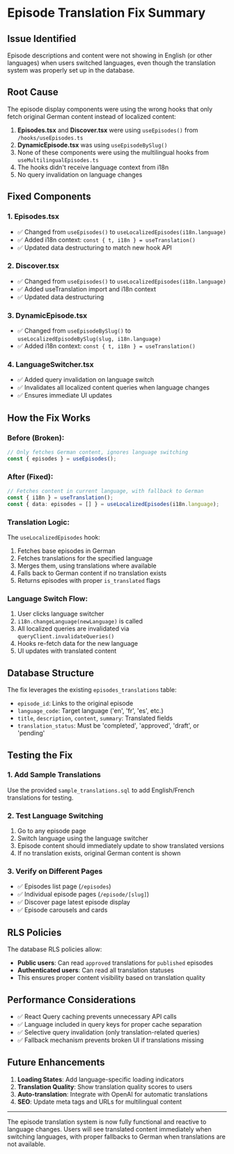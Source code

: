 # Episode Translation Fix Summary

## Issue Identified
Episode descriptions and content were not showing in English (or other languages) when users switched languages, even though the translation system was properly set up in the database.

## Root Cause
The episode display components were using the wrong hooks that only fetch original German content instead of localized content:

1. **Episodes.tsx** and **Discover.tsx** were using `useEpisodes()` from `/hooks/useEpisodes.ts`
2. **DynamicEpisode.tsx** was using `useEpisodeBySlug()` 
3. None of these components were using the multilingual hooks from `useMultilingualEpisodes.ts`
4. The hooks didn't receive language context from i18n
5. No query invalidation on language changes

## Fixed Components

### 1. Episodes.tsx
- ✅ Changed from `useEpisodes()` to `useLocalizedEpisodes(i18n.language)`
- ✅ Added i18n context: `const { t, i18n } = useTranslation()`
- ✅ Updated data destructuring to match new hook API

### 2. Discover.tsx  
- ✅ Changed from `useEpisodes()` to `useLocalizedEpisodes(i18n.language)`
- ✅ Added useTranslation import and i18n context
- ✅ Updated data destructuring

### 3. DynamicEpisode.tsx
- ✅ Changed from `useEpisodeBySlug()` to `useLocalizedEpisodeBySlug(slug, i18n.language)`
- ✅ Added i18n context: `const { t, i18n } = useTranslation()`

### 4. LanguageSwitcher.tsx
- ✅ Added query invalidation on language switch
- ✅ Invalidates all localized content queries when language changes
- ✅ Ensures immediate UI updates

## How the Fix Works

### Before (Broken):
```typescript
// Only fetches German content, ignores language switching
const { episodes } = useEpisodes();
```

### After (Fixed):
```typescript  
// Fetches content in current language, with fallback to German
const { i18n } = useTranslation();
const { data: episodes = [] } = useLocalizedEpisodes(i18n.language);
```

### Translation Logic:
The `useLocalizedEpisodes` hook:
1. Fetches base episodes in German
2. Fetches translations for the specified language
3. Merges them, using translations where available
4. Falls back to German content if no translation exists
5. Returns episodes with proper `is_translated` flags

### Language Switch Flow:
1. User clicks language switcher
2. `i18n.changeLanguage(newLanguage)` is called
3. All localized queries are invalidated via `queryClient.invalidateQueries()`
4. Hooks re-fetch data for the new language
5. UI updates with translated content

## Database Structure
The fix leverages the existing `episodes_translations` table:
- `episode_id`: Links to the original episode
- `language_code`: Target language ('en', 'fr', 'es', etc.)
- `title`, `description`, `content`, `summary`: Translated fields
- `translation_status`: Must be 'completed', 'approved', 'draft', or 'pending'

## Testing the Fix

### 1. Add Sample Translations
Use the provided `sample_translations.sql` to add English/French translations for testing.

### 2. Test Language Switching  
1. Go to any episode page
2. Switch language using the language switcher
3. Episode content should immediately update to show translated versions
4. If no translation exists, original German content is shown

### 3. Verify on Different Pages
- ✅ Episodes list page (`/episodes`)
- ✅ Individual episode pages (`/episode/[slug]`)  
- ✅ Discover page latest episode display
- ✅ Episode carousels and cards

## RLS Policies
The database RLS policies allow:
- **Public users**: Can read `approved` translations for `published` episodes
- **Authenticated users**: Can read all translation statuses
- This ensures proper content visibility based on translation quality

## Performance Considerations
- ✅ React Query caching prevents unnecessary API calls
- ✅ Language included in query keys for proper cache separation  
- ✅ Selective query invalidation (only translation-related queries)
- ✅ Fallback mechanism prevents broken UI if translations missing

## Future Enhancements
1. **Loading States**: Add language-specific loading indicators
2. **Translation Quality**: Show translation quality scores to users
3. **Auto-translation**: Integrate with OpenAI for automatic translations
4. **SEO**: Update meta tags and URLs for multilingual content

---

The episode translation system is now fully functional and reactive to language changes. Users will see translated content immediately when switching languages, with proper fallbacks to German when translations are not available.